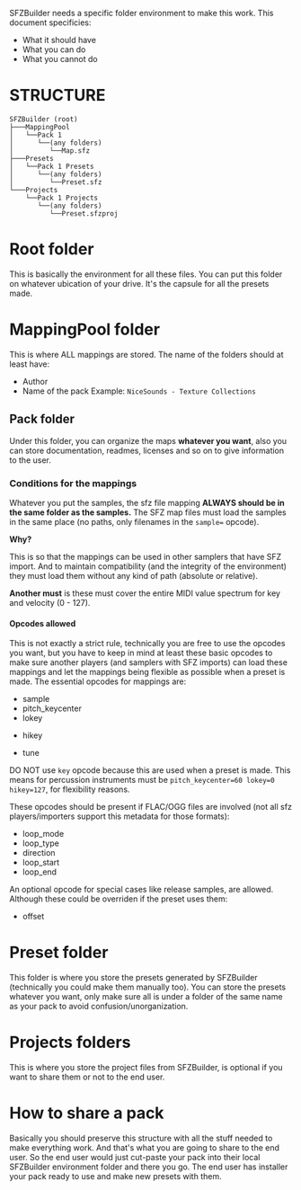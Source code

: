 SFZBuilder needs a specific folder environment to make this work. This document specificies:
* What it should have
* What you can do
* What you cannot do

# STRUCTURE
```
SFZBuilder (root)
├───MappingPool
│   └──Pack 1
│      └──(any folders)
│         └──Map.sfz
├───Presets
│   └──Pack 1 Presets
│      └──(any folders)
│         └──Preset.sfz
└───Projects
    └──Pack 1 Projects
       └──(any folders)
          └──Preset.sfzproj
```
# Root folder
This is basically the environment for all these files. You can put this folder on whatever ubication of your drive. It's the capsule for all the presets made.

# MappingPool folder
This is where ALL mappings are stored. The name of the folders should at least have:
* Author
* Name of the pack
Example: `NiceSounds - Texture Collections`
## Pack folder
Under this folder, you can organize the maps **whatever you want**, also you can store documentation, readmes, licenses and so on to give information to the user.
### Conditions for the mappings
Whatever you put the samples, the sfz file mapping **ALWAYS should be in the same folder as the samples.** The SFZ map files must load the samples in the same place (no paths, only filenames in the `sample=` opcode).

**Why?** 

This is so that the mappings can be used in other samplers that have SFZ import. And to maintain compatibility (and the integrity of the environment) they must load them without any kind of path (absolute or relative).

**Another must** is these must cover the entire MIDI value spectrum for key and velocity (0 - 127).

#### Opcodes allowed
This is not exactly a strict rule, technically you are free to use the opcodes you want, but you have to keep in mind at least these basic opcodes to make sure another players (and samplers with SFZ imports) can load these mappings and let the mappings being flexible as possible when a preset is made.
The essential opcodes for mappings are:
* sample
* pitch_keycenter
* lokey
+ hikey
* tune

DO NOT use `key` opcode because this are used when a preset is made. This means for percussion instruments must be `pitch_keycenter=60 lokey=0 hikey=127`, for flexibility reasons.

These opcodes should be present if FLAC/OGG files are involved (not all sfz players/importers support this metadata for those formats):
* loop_mode
* loop_type
* direction
* loop_start
* loop_end

An optional opcode for special cases like release samples, are allowed. Although these could be overriden if the preset uses them:
* offset

# Preset folder
This folder is where you store the presets generated by SFZBuilder (technically you could make them manually too). You can store the presets whatever you want, only make sure all is under a folder of the same name as your pack to avoid confusion/unorganization.

# Projects folders
This is where you store the project files from SFZBuilder, is optional if you want to share them or not to the end user.

# How to share a pack
Basically you should preserve this structure with all the stuff needed to make everything work. And that's what you are going to share to the end user. So the end user would just cut-paste your pack into their local SFZBuilder environment folder and there you go. The end user has installer your pack ready to use and make new presets with them.
